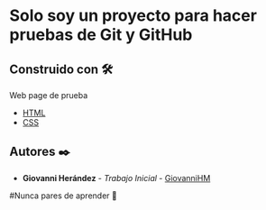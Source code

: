 # Solo soy un proyecto para hacer pruebas de Git y GitHub


## Construido con 🛠️

Web page de prueba 

* [HTML](https://imgur.com/gallery/SvwTNIy) 
* [CSS](https://imgur.com/gallery/SvwTNIy) 


## Autores ✒️



* **Giovanni Herández** - *Trabajo Inicial* - [GiovanniHM](https://github.com/GiovanniHM)

#Nunca pares de aprender
💚
